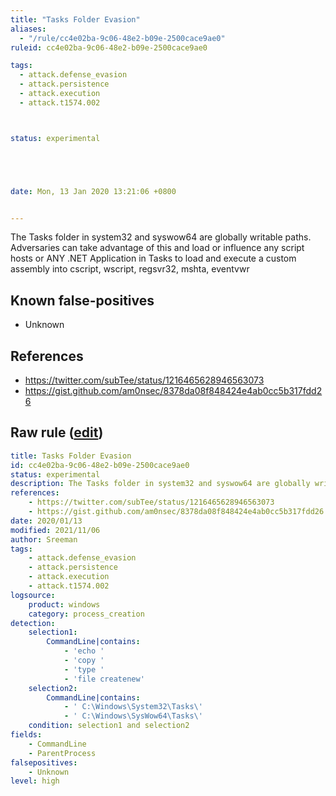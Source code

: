 ```yaml
---
title: "Tasks Folder Evasion"
aliases:
  - "/rule/cc4e02ba-9c06-48e2-b09e-2500cace9ae0"
ruleid: cc4e02ba-9c06-48e2-b09e-2500cace9ae0

tags:
  - attack.defense_evasion
  - attack.persistence
  - attack.execution
  - attack.t1574.002



status: experimental





date: Mon, 13 Jan 2020 13:21:06 +0800


---
```


The Tasks folder in system32 and syswow64 are globally writable paths. Adversaries can take advantage of this and load or influence any script hosts or ANY .NET Application in Tasks to load and execute a custom assembly into cscript, wscript, regsvr32, mshta, eventvwr

<!--more-->


## Known false-positives

* Unknown



## References

* https://twitter.com/subTee/status/1216465628946563073
* https://gist.github.com/am0nsec/8378da08f848424e4ab0cc5b317fdd26


## Raw rule ([edit](https://github.com/SigmaHQ/sigma/edit/master/rules/windows/process_creation/proc_creation_win_task_folder_evasion.yml))
```yaml
title: Tasks Folder Evasion
id: cc4e02ba-9c06-48e2-b09e-2500cace9ae0
status: experimental
description: The Tasks folder in system32 and syswow64 are globally writable paths. Adversaries can take advantage of this and load or influence any script hosts or ANY .NET Application in Tasks to load and execute a custom assembly into cscript, wscript, regsvr32, mshta, eventvwr
references:
    - https://twitter.com/subTee/status/1216465628946563073
    - https://gist.github.com/am0nsec/8378da08f848424e4ab0cc5b317fdd26
date: 2020/01/13
modified: 2021/11/06
author: Sreeman
tags:
    - attack.defense_evasion
    - attack.persistence
    - attack.execution
    - attack.t1574.002
logsource:
    product: windows
    category: process_creation
detection:
    selection1:
        CommandLine|contains:
            - 'echo '
            - 'copy '
            - 'type '
            - 'file createnew'
    selection2:
        CommandLine|contains:
            - ' C:\Windows\System32\Tasks\'
            - ' C:\Windows\SysWow64\Tasks\'
    condition: selection1 and selection2
fields:
    - CommandLine
    - ParentProcess
falsepositives:
    - Unknown
level: high

```
